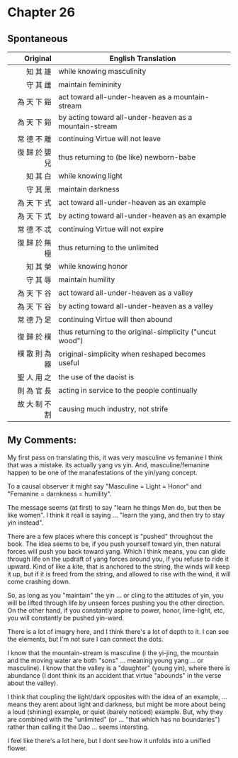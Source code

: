# Chapter 26
## Spontaneous

| Original | English Translation |
| -: | -- |
| 知 其 雄 | while knowing masculinity |
| 守 其 雌 | maintain femininity |
| 為 天 下 谿 | act toward all-under-heaven as a mountain-stream |
| 為 天 下 谿 | by acting toward all-under-heaven as a mountain-stream |
| 常 德 不 離 | continuing Virtue will not leave |
| 復 歸 於 嬰 兒 | thus returning to (be like) newborn-babe |
| 知 其 白 | while knowing light |
| 守 其 黑 | maintain darkness |
| 為 天 下 式 | act toward all-under-heaven as an example |
| 為 天 下 式 | by acting toward all-under-heaven as an example |
| 常 德 不 忒 | continuing Virtue will not expire |
| 復 歸 於 無 極 | thus returning to the unlimited |
| 知 其 榮 | while knowing honor |
| 守 其 辱 | maintain humility |
| 為 天 下 谷 | act toward all-under-heaven as a valley |
| 為 天 下 谷 | by acting toward all-under-heaven as a valley |
| 常 德 乃 足 | continuing Virtue will then abound |
| 復 歸 於 樸 | thus returning to the original-simplicity ("uncut wood") |
| 樸 散 則 為 器 | original-simplicity when reshaped becomes useful |
| 聖 人 用 之 | the use of the daoist is |
| 則 為 官 長 | acting in service to the people continually |
| 故 大 制 不 割 | causing much industry, not strife |


## My Comments:
My first pass on translating this, it was very masculine vs femanine
I think that was a mistake.  its actually yang vs yin.
And, masculine/femanine happen to be one of the manafestations of the yin/yang concept.

To a causal observer it might say "Masculine = Light = Honor"
and "Femanine = darnkness = humility".

The message seems (at first) to say "learn he things Men do, but then be like women".
I think it reall is saying ... "learn the yang, and then try to stay yin instead".

There are a few places where this concept is "pushed" throughout the book.
The idea seems to be, if you push yourself toward yin, then natural forces will push you back toward yang.
Which I think means, you can glide through life on the updraft of yang forces around you, if you refuse to ride it upward.
Kind of like a kite, that is anchored to the string, the winds will keep it up, but if it is freed from the string, and allowed to rise with the wind, it will come crashing down.

So, as long as you "maintain" the yin ... or cling to the attitudes of yin, you will be lifted through life by unseen forces pushing you the other direction.
On the other hand, if you constantly aspire to power, honor, lime-light, etc, you will constantly be pushed yin-ward.




There is a lot of imagry here, and I think there's a lot of depth to it.
I can see the elements, but I'm not sure I can connect the dots.

I know that the mountain-stream is masculine (i the yi-jing, the mountain and the moving water are both "sons" ... meaning young yang ... or masculine).
I know that the valley is a "daughter" (young yin), where there is abundance (I dont think its an accident that virtue "abounds" in the verse about the valley).

I think that coupling the light/dark opposites with the idea of an example, ... means they arent about light and darkness, but might be more about being a loud (shining) example, or quiet (barely noticed) example.
But, why they are combined with the "unlimited" (or ... "that which has no boundaries") rather than calling it the Dao ... seems intersting.

I feel like there's a lot here, but I dont see how it unfolds into a unified flower.
